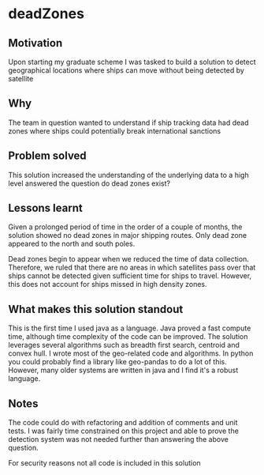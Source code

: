 # deadZones

## Motivation
Upon starting my graduate scheme I was tasked to build a solution to detect geographical locations where ships can move without being detected by satellite 

## Why 
The team in question wanted to understand if ship tracking data had dead zones where ships could potentially break international sanctions 

## Problem solved 
This solution increased the understanding of the underlying data to a high level answered the question do dead zones exist? 

## Lessons learnt 
Given a prolonged period of time in the order of a couple of months, the solution showed no dead zones in major shipping routes. Only dead zone appeared to the north and south poles. 

Dead zones begin to appear when we reduced the time of data collection. Therefore, we ruled that there are no areas in which satellites pass over that ships cannot be detected given sufficient time for ships to travel. However, this does not account for ships missed in high density zones. 

## What makes this solution standout 
This is the first time I used java as a language. Java proved a fast compute time, although time complexity of the code can be improved. The solution leverages several algorithms such as breadth first search, centroid and convex hull. I wrote most of the geo-related code and algorithms. In python you could probably find a library like geo-pandas to do a lot of this. However, many older systems are written in java and I find it's a robust language. 

## Notes
The code could do with refactoring and addition of comments and unit tests. I was fairly time constrained on this project and able to prove the detection system was not needed further than answering the above question.

For security reasons not all code is included in this solution 
 

